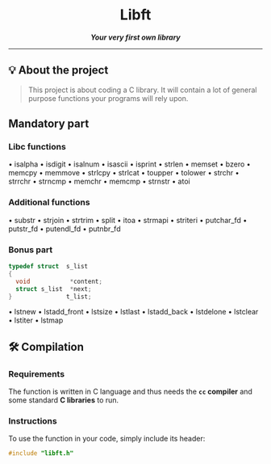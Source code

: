 <h1 align="center">
	Libft
</h1>
<p align="center">
	<b><i>Your very first own library</i></b><br>
</p>

---

## 💡 About the project

> This project is about coding a C library.
It will contain a lot of general purpose functions your programs will rely upon.


## Mandatory part

### Libc functions
• isalpha
• isdigit
• isalnum
• isascii
• isprint
• strlen
• memset
• bzero
• memcpy
• memmove
• strlcpy
• strlcat
• toupper
• tolower
• strchr
• strrchr
• strncmp
• memchr
• memcmp
• strnstr 
• atoi 

### Additional functions
• substr 
• strjoin 
• strtrim 
• split 
• itoa 
• strmapi 
• striteri 
• putchar_fd 
• putstr_fd 
• putendl_fd 
• putnbr_fd 

### Bonus part
```C
typedef struct  s_list
{
  void           *content;
  struct s_list  *next;
}               t_list;
```

• lstnew 
• lstadd_front 
• lstsize 
• lstlast 
• lstadd_back 
• lstdelone 
• lstclear 
• lstiter 
• lstmap

## 🛠️ Compilation

### Requirements

The function is written in C language and thus needs the **`cc` compiler** and some standard **C libraries** to run.

### Instructions

To use the function in your code, simply include its header:

```C
#include "libft.h"
```

